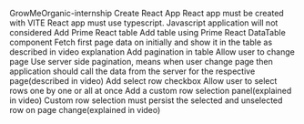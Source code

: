 GrowMeOrganic-internship
Create React App
React app must be created with VITE
React app must use typescript. Javascript application will not considered
Add Prime React table
Add table using Prime React DataTable component
Fetch first page data on initially and show it in the table as described in video explanation
Add pagination in table
Allow user to change page
Use server side pagination, means when user change page then application should call the data from the server for the respective page(described in video)
Add select row checkbox
Allow user to select rows one by one or all at once
Add a custom row selection panel(explained in video)
Custom row selection must persist the selected and unselected row on page change(explained in video)

